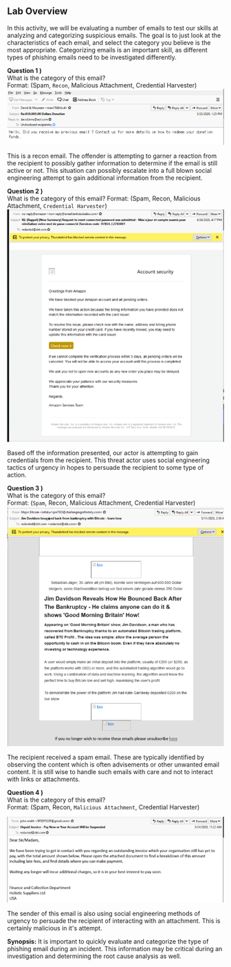 
## **Lab Overview**

In this activity, we will be evaluating a number of emails to test our skills at analyzing and categorizing suspicious emails. The goal is to just look at the characteristics of each email, and select the category you believe is the most appropriate. Categorizing emails is an important skill, as different types of phishing emails need to be investigated differently. 



**Question 1 )**  
What is the category of this email?   
Format: (Spam, `Recon`, Malicious Attachment, Credential Harvester)
![](/images/20240423200406.png)

This is a recon email. The offender is attempting to garner a reaction from the recipient to possibly gather information to determine if the email is still active or not. This situation can possibly escalate into a full blown social engineering attempt to gain additional information from the recipient.



**Question 2 )**  
What is the category of this email? 
Format: (Spam, Recon, Malicious Attachment, `Credential Harvester`)
![](/images/20240423200616.png)

Based off the information presented, our actor is attempting to gain credentials from the recipient. This threat actor uses social engineering tactics of urgency in hopes to persuade the recipient to some type of action.


**Question 3 )**  
What is the category of this email?  
Format: (`Spam`, Recon, Malicious Attachment, Credential Harvester)
![](/images/20240423195201.png)

The recipient received a spam email. These are typically identified by observing the content which is often advisements or other unwanted email content. It is still wise to handle such emails with care and not to interact with links or attachments.


**Question 4 )**  
What is the category of this email?  
Format: (Spam, Recon, `Malicious Attachment`, Credential Harvester)

![](/images/20240423200821.png)


The sender of this email is also using social engineering methods of urgency to persuade the recipient of interacting with an attachment. This is certainly malicious in it's attempt.

**Synopsis:** It is important to quickly evaluate and categorize the type of phishing email during an incident. This information may be critical during an investigation and determining the root cause analysis as well.


  

  

